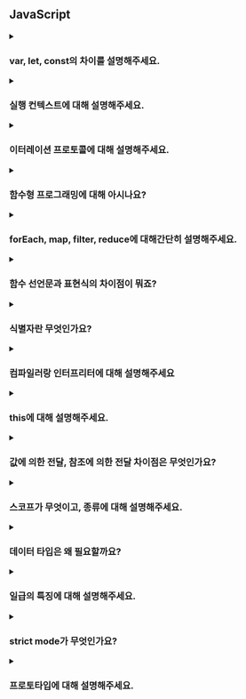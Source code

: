 ## JavaScript

<details>
  <summary><h3>var, let, const의 차이를 설명해주세요.</h3></summary>
<ul>
<li> TDZ에 대해 설명해주세요. </li>
<li> 호이스팅에 대해 설명해주세요. </li>
</ul>
</details>

<details>
  <summary><h3>실행 컨텍스트에 대해 설명해주세요.</h3></summary>
<ul>
<li>  </li>
</ul>
</details>

<details>
  <summary><h3>이터레이션 프로토콜에 대해 설명해주세요.</h3></summary>
<ul>
<li>이터러블,이터레이터에 대해 설명해주세요.</li>
<li>이터러블,이터레이터 프로토콜에 대해 설명해주세요.</li>
<li>for...of 문은 어떻게 순회를 하나요?</li>
<li>유사배열과 이터러블의 차이점은 무엇인가요?</li>
</ul>
</details>

<details>
  <summary><h3>함수형 프로그래밍에 대해 아시나요?</h3></summary>
<ul>
<li>객체지향 프로그래밍의 정의 및 특징에 대해 설명해주세요.</li>
<li>명령형, 선언형 프로그래밍에 대해 설명해주세요.</li>
<li>함수형 프로그래밍의 특징은 무엇인가요?</li>
<li>함수형 프로그래밍의 장단점은 무엇이 있을까요?</li>
<li>순수 함수가 뭔가요? 일반 함수와는 어떤 차이가 있나요?</li>
</ul>
</details>

<details>
  <summary><h3>forEach, map, filter, reduce에 대해간단히 설명해주세요.</h3></summary>
</details>

<details>
  <summary><h3>함수 선언문과 표현식의 차이점이 뭐죠?</h3></summary>
</details>

<details>
  <summary><h3>식별자란 무엇인가요?</h3></summary>
</details>

<details>
  <summary><h3>컴파일러랑 인터프리터에 대해 설명해주세요</h3></summary>
  <ul>
    <li>컴파일러 언어와 인터프리터 언어의 특징이 뭐죠?</li>
    <li>컴파일러 언어와 인터프리터 언어는 각각 어떤것들이 있나요?</li>
  </ul>
</details>

<details>
  <summary><h3>this에 대해 설명해주세요.</h3></summary>
  <ul>
    <li>this 바인딩에 대해 설명해주세요.</li>
  </ul>
</details>

<details>
  <summary><h3>값에 의한 전달, 참조에 의한 전달 차이점은 무엇인가요?</h3></summary>
</details>

<details>
  <summary><h3>스코프가 무엇이고, 종류에 대해 설명해주세요.</h3></summary>
  <ul>
    <li>렉시컬 스코프에 대해 설명해주세요.</li>
  </ul>
</details>

<details>
  <summary><h3>데이터 타입은 왜 필요할까요?</h3></summary>
  <ul>
    <li>데이터 타입은 어떤 것들이 있죠? 아는만큼 설명해주세요.</li>
  </ul>
</details>

<details>
  <summary><h3>일급의 특징에 대해 설명해주세요.</h3></summary>
</details>

<details>
  <summary><h3>strict mode가 무엇인가요?</h3></summary>
   <ul>
    <li>strict mode를 사용하면 어떠한 장점이 있죠?</li>
  </ul>
</details>

<details>
  <summary><h3>프로토타입에 대해 설명해주세요.</h3></summary>
</details>
